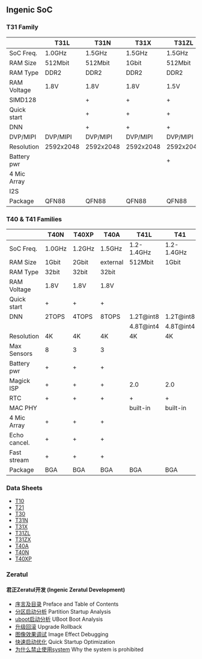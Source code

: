 Ingenic SoC
-----------

### T31 Family

|             | T31L      | T31N      | T31X      | T31ZL     | T31ZX     | T31A      |
|-------------|-----------|-----------|-----------|-----------|-----------|-----------|
| SoC Freq.   | 1.0GHz    | 1.5GHz    | 1.5GHz    | 1.5GHz    | 1.5GHz    | 1.5GHz    |
| RAM Size    | 512Mbit   | 512Mbit   | 1Gbit     | 512Mbit   | 1Gbit     | 1Gbit     |
| RAM Type    | DDR2      | DDR2      | DDR2      | DDR2      | DDR2      | DDR3L     |
| RAM Voltage | 1.8V      | 1.8V      | 1.8V      | 1.5V      | 1.5V      | 1.35V     |
| SIMD128     |           | +         | +         | +         | +         | +         |
| Quick start |           | +         | +         | +         | +         | +         |
| DNN         |           | +         | +         | +         | +         | +         |
| DVP/MIPI    | DVP/MIPI  | DVP/MIPI  | DVP/MIPI  | DVP/MIPI  | DVP/MIPI  | DVP/MIPI  |
| Resolution  | 2592x2048 | 2592x2048 | 2592x2048 | 2592x2048 | 2592x2048 | 2592x2048 |
| Battery pwr |           |           |           | +         | +         | +         |
| 4 Mic Array |           |           |           |           |           | +         |
| I2S         |           |           |           |           |           | +         |
| Package     | QFN88     | QFN88     | QFN88     | QFN88     | QFN88     | BGA       |

### T40 & T41 Families

|             | T40N       | T40XP      | T40A       | T41L       | T41        | T41N       | T41ZL      | T41ZN      | T41A       |
|-------------|------------|------------|------------|------------|------------|------------|------------|------------|------------|
| SoC Freq.   | 1.0GHz     | 1.2GHz     | 1.5GHz     | 1.2-1.4GHz | 1.2-1.4GHz | 1.2-1.4GHz | 1.2-1.4GHz | 1.2-1.4GHz | 1.2-1.4GHz |
| RAM Size    | 1Gbit      | 2Gbit      | external   | 512Mbit    | 1Gbit      | 2Gbit      | 512Mbit    | 1Gbit      | external   |
| RAM Type    | 32bit      | 32bit      | 32bit      |            |            |            |            |            |            |
| RAM Voltage | 1.8V       | 1.8V       | 1.8V       |            |            |            |            |            |            |
| Quick start | +          | +          | +          |            |            |            | +          | +          | +          |
| DNN         | 2TOPS      | 4TOPS      | 8TOPS      | 1.2T@int8  | 1.2T@int8  | 1.2T@int8  | 1.2T@int8  | 1.2T@int8  | 1.2T@int8  |
|             |            |            |            | 4.8T@int4  | 4.8T@int4  | 4.8T@int4  | 4.8T@int4  | 4.8T@int4  | 4.8T@int4  |
| Resolution  | 4K         | 4K         | 4K         | 4K         | 4K         | 4K         | 4K         | 4K         | 4K         |
| Max Sensors | 8          | 3          | 3          |            |            |            |            |            |            |
| Battery pwr | +          | +          | +          |            |            | +          |            | +          | +          |
| Magick ISP  | +          | +          | +          | 2.0        | 2.0        | 2.0        | 2.0        | 2.0        | 2.0        |
| RTC         | +          | +          | +          | +          | +          | +          | +          | +          | +          |
| MAC PHY     |            |            |            | built-in   | built-in   | built-in   | external   | external   | external   |
| 4 Mic Array | +          | +          | +          |            |            |            |            |            |            |
| Echo cancel.| +          | +          | +          |            |            |            |            |            |            |
| Fast stream | +          | +          | +          |            |            |            |            |            |            |
| Package     | BGA        | BGA        | BGA        | BGA        | BGA        | BGA        | BGA        | BGA        | BGA        |

### Data Sheets

- [T10](../docs/T10_Smart_Video_Processor_Data_Sheet.20160614.pdf)
- [T21](../docs/Smart_Video_Application_Processor_Data_Sheet.20180807.pdf)
- [T30](../docs/Smart_Video_Application_Processor_Data_Sheet.20180416.pdf)
- [T31N](../docs/Smart_Video_Application_Processor_Data_Sheet.v1.4.pdf)
- [T31X](../docs/Smart_Video_Application_Processor_Data_Sheet.v1.4.pdf)
- [T31ZL](../docs/Smart_Video_Application_Processor_Data_Sheet.v1.4.pdf)
- [T31ZX](../docs/Smart_Video_Application_Processor_Data_Sheet.v1.4.pdf)
- [T40A](../docs/Smart_Video_Application_Processor_Data_Sheet.v1.0.pdf)
- [T40N](../docs/Smart_Video_Application_Processor_Data_Sheet.v1.0.pdf)
- [T40XP](../docs/Smart_Video_Application_Processor_Data_Sheet.v1.0.pdf)

### Zeratul

#### 君正Zeratul开发 (Ingenic Zeratul Development)
- [序言及目录](https://caibiao-lee.blog.csdn.net/article/details/115302346) Preface and Table of Contents
- [分区启动分析](https://caibiao-lee.blog.csdn.net/article/details/114748921) Partition Startup Analysis
- [uboot启动分析](https://caibiao-lee.blog.csdn.net/article/details/115245258) UBoot Boot Analysis
- [升级回滚](https://caibiao-lee.blog.csdn.net/article/details/115303900) Upgrade Rollback
- [图像效果调试](https://caibiao-lee.blog.csdn.net/article/details/115308705) Image Effect Debugging
- [快速启动优化](https://caibiao-lee.blog.csdn.net/article/details/115327992) Quick Startup Optimization
- [为什么禁止使用system](https://caibiao-lee.blog.csdn.net/article/details/114757327) Why the system is prohibited

